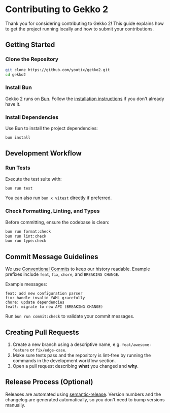 # Contributing to Gekko 2

Thank you for considering contributing to Gekko 2! This guide explains how to get the project running locally and how to submit your contributions.

## Getting Started

### Clone the Repository

```bash
git clone https://github.com/youtix/gekko2.git
cd gekko2
```

### Install Bun

Gekko 2 runs on [Bun](https://bun.sh/). Follow the [installation instructions](https://bun.sh/docs/install) if you don\'t already have it.

### Install Dependencies

Use Bun to install the project dependencies:

```bash
bun install
```

## Development Workflow

### Run Tests

Execute the test suite with:

```bash
bun run test
```

You can also run `bun x vitest` directly if preferred.

### Check Formatting, Linting, and Types

Before committing, ensure the codebase is clean:

```bash
bun run format:check
bun run lint:check
bun run type:check
```

## Commit Message Guidelines

We use [Conventional Commits](https://www.conventionalcommits.org/) to keep our history readable. Example prefixes include `feat`, `fix`, `chore`, and `BREAKING CHANGE`.

Example messages:

```
feat: add new configuration parser
fix: handle invalid YAML gracefully
chore: update dependencies
feat!: migrate to new API (BREAKING CHANGE)
```

Run `bun run commit:check` to validate your commit messages.

## Creating Pull Requests

1. Create a new branch using a descriptive name, e.g. `feat/awesome-feature` or `fix/edge-case`.
2. Make sure tests pass and the repository is lint-free by running the commands in the development workflow section.
3. Open a pull request describing **what** you changed and **why**.

## Release Process (Optional)

Releases are automated using [semantic-release](https://github.com/semantic-release/semantic-release). Version numbers and the changelog are generated automatically, so you don\'t need to bump versions manually.
